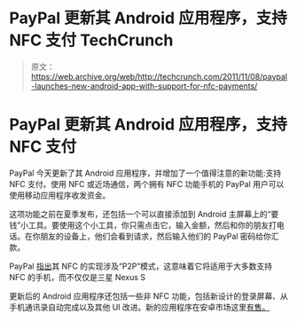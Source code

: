 # PayPal 更新其 Android 应用程序，支持 NFC 支付 TechCrunch

> 原文：<https://web.archive.org/web/http://techcrunch.com/2011/11/08/paypal-launches-new-android-app-with-support-for-nfc-payments/>

# PayPal 更新其 Android 应用程序，支持 NFC 支付

PayPal 今天更新了其 Android 应用程序，并增加了一个值得注意的新功能:支持 NFC 支付。使用 NFC 或近场通信，两个拥有 NFC 功能手机的 PayPal 用户可以使用移动应用程序收发资金。

这项功能之前在夏季发布，还包括一个可以直接添加到 Android 主屏幕上的“要钱”小工具。要使用这个小工具，你只需点击它，输入金额，然后和你的朋友打电话。在你朋友的设备上，他们会看到请求，然后输入他们的 PayPal 密码给你汇款。

PayPal [指出](https://web.archive.org/web/20230203064228/https://www.thepaypalblog.com/2011/11/new-in-the-android-market-updated-paypal-mobile-app-featuring-p2p-nfc-capabilities-2/)其 NFC 的实现涉及“P2P”模式，这意味着它将适用于大多数支持 NFC 的手机，而不仅仅是三星 Nexus S

更新后的 Android 应用程序还包括一些非 NFC 功能，包括新设计的登录屏幕、从手机通讯录自动完成以及其他 UI 改进。新的应用程序在安卓市场这里[有售。](https://web.archive.org/web/20230203064228/https://market.android.com/details?id=com.paypal.android.p2pmobile)